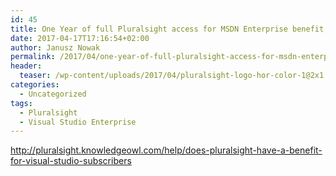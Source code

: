 ```yaml
---
id: 45
title: One Year of full Pluralsight access for MSDN Enterprise benefit, come with Visual Studio 2017 launch and 20 years of Visual Studio.
date: 2017-04-17T17:16:54+02:00
author: Janusz Nowak
permalink: /2017/04/one-year-of-full-pluralsight-access-for-msdn-enterprise-benefit-come-with-visual-studio-2017-launch-and-20-years-of-visual-studio/
header:
  teaser: /wp-content/uploads/2017/04/pluralsight-logo-hor-color-1@2x1.png
categories:
  - Uncategorized
tags:
  - Pluralsight
  - Visual Studio Enterprise
---
```


<http://pluralsight.knowledgeowl.com/help/does-pluralsight-have-a-benefit-for-visual-studio-subscribers>
